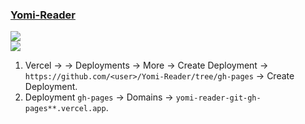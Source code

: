 ### [Yomi-Reader](https://github.com/ShaddyDC/Yomi-Reader)

![](https://img.shields.io/github/license//ShaddyDC/Yomi-Reader?style=flat-square)<br />
![![](https://img.shields.io/github/last-commit/scillidan/Yomi-Reader/main?label=last%20commit%20(fork)&style=flat-square)](https://github.com/scillidan/Yomi-Reader)<br />
![](https://img.shields.io/badge/Vercel-black?style=flat&logo=Vercel&logoColor=white)

1. Vercel → <project> → Deployments → More → Create Deployment → `https://github.com/<user>/Yomi-Reader/tree/gh-pages` → Create Deployment.
2. Deployment `gh-pages` → Domains → `yomi-reader-git-gh-pages**.vercel.app`.